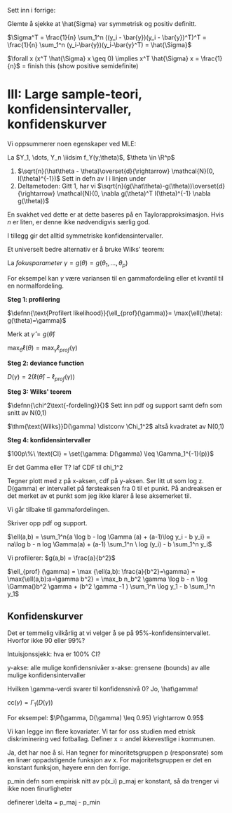 

$\newcommand{\hdr}[4]{\color{#2}\boxed{#1\ |\ \textcolor{black}{#3} #4}\color{black} }$

$\newcommand{\defn}[1]{\hdr{D}{fdc086}{#1}{}}$
$\newcommand{\defnn}[2]{\hdr{D}{fdc086}{#1}{\ |\ \textcolor{black}{#2}}}$
$\newcommand{\thm}[1]{\hdr{T}{7fc97f}{#1}{}}$
$\newcommand{\ex}[1]{\hdr{E}{ae9ed4}{#1}{}}$
$\newcommand{\danger}[2]{\hdr{\textbf{☡}}{cc0000}{#1}{\textcolor{cc0000}{\textbf{☡}}}}$
$\renewcommand{\P}{\mathbb{P}}$

$\newcommand{\iidsim}{\overset{\mathrm{iid}}{\sim}}$

$\newcommand{\distconv}{\overset{d}{\rightarrow}}$

Sett inn i forrige:

Glemte å sjekke at \hat{Sigma} var symmetrisk og positiv definitt.

$\Sigma^T = \frac{1}{n} \sum_1^n ((y_i - \bar{y})(y_i - \bar{y})^T)^T = \frac{1}{n} \sum_1^n (y_i-\bar{y})(y_i-\bar{y}^T) = \hat{\Sigma}$

$\forall x (x^T \hat{\Sigma} x \geq 0) \implies x^T \hat{\Sigma} x = \frac{1}{n}$ = finish this (show positive semidefinite)


# III: Large sample-teori, konfidensintervaller, konfidenskurver

Vi oppsummerer noen egenskaper ved MLE:

La $Y_1, \dots, Y_n \iidsim f_Y(y;\theta)$, $\theta \in \R^p$

1. $\sqrt{n}(\hat\theta - \theta)\overset{d}{\rightarrow} \mathcal{N}(0, I(\theta)^{-1})$
   Sett in defn av I i linjen under
2. Deltametoden: Gitt 1, har vi $\sqrt{n}(g(\hat\theta)-g(\theta))\overset{d}{\rightarrow} \mathcal{N}(0, \nabla g(\theta)^T I(\theta)^{-1} \nabla g(\theta))$

En svakhet ved dette er at dette baseres på en Taylorapproksimasjon. Hvis $n$ er liten, er denne ikke nødvendigvis særlig god.

I tillegg gir det alltid symmetriske konfidensintervaller.

Et universelt bedre alternativ er å bruke Wilks' teorem:

La *fokusparameter* $\gamma=g(\theta) = g(\theta_1, \dots, \theta_p)$

For eksempel kan $\gamma$ være variansen til en gammafordeling eller et kvantil til en normalfordeling.

**Steg 1: profilering**

$\defnn{\text{Profilert likelihood}}{\ell_{prof}(\gamma)}= \max{\ell(\theta): g(\theta)=\gamma}$

Merk at $\hat\gamma = g(\hat\theta)$

$\max_\theta \ell(\theta) = \max_\gamma \ell_{prof}(\gamma)$

**Steg 2: deviance function**

$D(\gamma) = 2(\ell(\hat\theta)-\ell_{prof}(\gamma))$

**Steg 3: Wilks' teorem**

$\defnn{\chi^2\text{-fordeling}}{}$
Sett inn pdf og support samt defn som snitt av N(0,1)

$\thm{\text{Wilks}}D(\gamma) \distconv \Chi_1^2$ altså kvadratet av N(0,1)

**Steg 4: konfidensintervaller**

$100p\%\ \text{CI} = \set{\gamma: D(\gamma) \leq \Gamma_1^{-1}(p)}$

Er det Gamma eller T? Iaf CDF til chi_1^2

Tegner plott med z på x-aksen, cdf på y-aksen. Ser litt ut som log z. D(gamma) er intervallet på førsteaksen fra 0 til et punkt. På andreaksen er det merket av et punkt som jeg ikke klarer å lese aksemerket til.

Vi går tilbake til gammafordelingen.

Skriver opp pdf og support.

$\ell(a,b) = \sum_1^n{a \log b - log \Gamma (a) + (a-1)\log y_i - b y_i}
= na\log b - n log \Gamma(a) + (a-1) \sum_1^n \ log (y_i) - b \sum_1^n y_i$

Vi profilerer:  $g(a,b) = \frac{a}{b^2}$

$\ell_{prof} (\gamma) = \max {\ell(a,b): \frac{a}{b^2}=\gamma} = \max{\ell(a,b):a=\gamma b^2} = \max_b n_b^2 \gamma \log b - n \log \Gamma()b^2 \gamma + (b^2 \gamma -1 ) \sum_1^n \log y_1 - b \sum_1^n y_1$

## Konfidenskurver

Det er temmelig vilkårlig at vi velger å se på 95%-konfidensintervallet. Hvorfor ikke 90 eller 99%?

Intuisjonssjekk: hva er 100% CI?


y-akse: alle mulige konfidensnivåer
x-akse: grensene (bounds) av alle mulige konfidensintervaller

Hvilken \gamma-verdi svarer til konfidensnivå 0? Jo, \hat\gamma!

$\text{cc}(\gamma) = \Gamma_1(D(\gamma))$

For eksempel: $\P(\gamma, D(\gamma) \leq 0.95) \rightarrow 0.95$

Vi kan legge inn flere kovariater. Vi tar for oss studien med etnisk diskriminering ved fotballag. Definer x = andel ikkevestlige i kommunen.

Ja, det har noe å si. Han tegner for minoritetsgruppen p (responsrate) som en linær oppadstigende funksjon av x. For majoritetsgruppen er det en konstant funksjon, høyere enn den forrige.

p_min defn som empirisk nitt av p(x_i)
p_maj er konstant, så da trenger vi ikke noen finurligheter

definerer \delta = p_maj - p_min